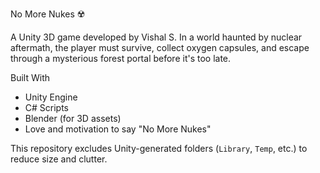 No More Nukes ☢️

A Unity 3D game developed by Vishal S.
In a world haunted by nuclear aftermath, the player must survive, collect oxygen capsules, and escape through a mysterious forest portal before it's too late.

Built With
- Unity Engine
- C# Scripts
- Blender (for 3D assets)
- Love and motivation to say "No More Nukes"

This repository excludes Unity-generated folders (`Library`, `Temp`, etc.) to reduce size and clutter.
